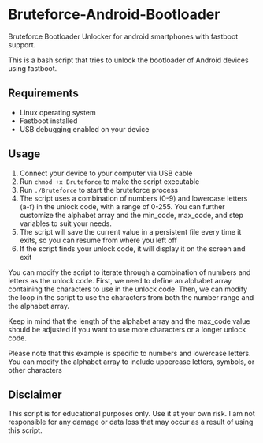 # Bruteforce-Android-Bootloader
Bruteforce Bootloader Unlocker for android smartphones with fastboot support. 

This is a bash script that tries to unlock the bootloader of Android devices using fastboot.

## Requirements

- Linux operating system
- Fastboot installed
- USB debugging enabled on your device

## Usage

1. Connect your device to your computer via USB cable
2. Run `chmod +x Bruteforce` to make the script executable
3. Run `./Bruteforce` to start the bruteforce process
4. The script uses a combination of numbers (0-9) and lowercase letters (a-f) in the unlock code, with a range of 0-255. You can further customize the alphabet array and the min_code, max_code, and step variables to suit your needs.
5. The script will save the current value in a persistent file every time it exits, so you can resume from where you left off
6. If the script finds your unlock code, it will display it on the screen and exit


You can modify the script to iterate through a combination of numbers and letters as the unlock code. First, we need to define an alphabet array containing the characters to use in the unlock code. Then, we can modify the loop in the script to use the characters from both the number range and the alphabet array.


Keep in mind that the length of the alphabet array and the max_code value should be adjusted if you want to use more characters or a longer unlock code.

Please note that this example is specific to numbers and lowercase letters. You can modify the alphabet array to include uppercase letters, symbols, or other characters

## Disclaimer

This script is for educational purposes only. Use it at your own risk. I am not responsible for any damage or data loss that may occur as a result of using this script.
